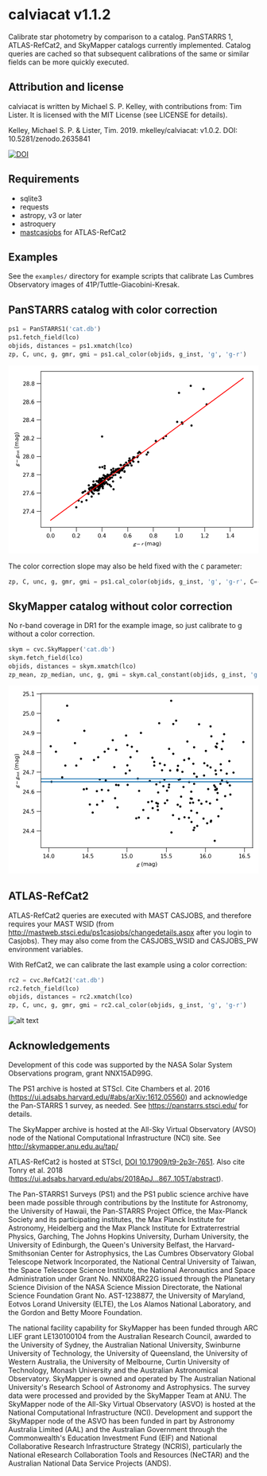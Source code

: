 # calviacat v1.1.2
Calibrate star photometry by comparison to a catalog.  PanSTARRS 1, ATLAS-RefCat2, and SkyMapper catalogs currently implemented.  Catalog queries are cached so that subsequent calibrations of the same or similar fields can be more quickly executed.

## Attribution and license

calviacat is written by Michael S. P. Kelley, with contributions from: Tim Lister.  It is licensed with the MIT License (see LICENSE for details).

Kelley, Michael S. P. & Lister, Tim. 2019.  mkelley/calviacat: v1.0.2.  DOI: 10.5281/zenodo.2635841

[![DOI](https://zenodo.org/badge/DOI/10.5281/zenodo.2635841.svg)](https://doi.org/10.5281/zenodo.2635841)

## Requirements

* sqlite3
* requests
* astropy, v3 or later
* astroquery
* [mastcasjobs](https://github.com/rlwastro/mastcasjobs) for ATLAS-RefCat2

## Examples

See the `examples/` directory for example scripts that calibrate Las
Cumbres Observatory images of 41P/Tuttle-Giacobini-Kresak.

## PanSTARRS catalog with color correction

``` python
ps1 = PanSTARRS1('cat.db')
ps1.fetch_field(lco)
objids, distances = ps1.xmatch(lco)
zp, C, unc, g, gmr, gmi = ps1.cal_color(objids, g_inst, 'g', 'g-r')
```

![alt text](examples/lco-ps1-color-corrected.png "PanSTARRS 1, with color correction, best-fit calibration")

The color correction slope may also be held fixed with the `C` parameter:

``` python
zp, C, unc, g, gmr, gmi = ps1.cal_color(objids, g_inst, 'g', 'g-r', C=-0.089)
```

## SkyMapper catalog without color correction

No r-band coverage in DR1 for the example image, so just calibrate to g without a color correction.

``` python
skym = cvc.SkyMapper('cat.db')
skym.fetch_field(lco)
objids, distances = skym.xmatch(lco)
zp_mean, zp_median, unc, g, gmi = skym.cal_constant(objids, g_inst, 'g')
```

![alt text](examples/lco-skymapper-constant.png "SkyMapper, no color correction, best-fit calibration")

## ATLAS-RefCat2

ATLAS-RefCat2 queries are executed with MAST CASJOBS, and therefore requires your MAST WSID (from <http://mastweb.stsci.edu/ps1casjobs/changedetails.aspx> after you login to Casjobs).  They may also come from the CASJOBS_WSID and CASJOBS_PW environment variables.

With RefCat2, we can calibrate the last example using a color correction:


``` python
rc2 = cvc.RefCat2('cat.db')
rc2.fetch_field(lco)
objids, distances = rc2.xmatch(lco)
zp, C, unc, g, gmr, gmi = rc2.cal_color(objids, g_inst, 'g', 'g-r')
```

![alt text](examples/lco-refcat2-color-corrected.png "ATLAS-RefCat2, with color correction, best-fit calibration")

## Acknowledgements

Development of this code was supported by the NASA Solar System Observations program, grant NNX15AD99G.

The PS1 archive is hosted at STScI.  Cite Chambers et al. 2016 (https://ui.adsabs.harvard.edu/#abs/arXiv:1612.05560) and acknowledge the Pan-STARRS 1 survey, as needed.  See https://panstarrs.stsci.edu/ for details.

The SkyMapper archive is hosted at the All-Sky Virtual Observatory (AVSO) node of the National Computational Infrastructure (NCI) site.  See http://skymapper.anu.edu.au/tap/

ATLAS-RefCat2 is hosted at STScI, [DOI 10.17909/t9-2p3r-7651](http://dx.doi.org/10.17909/t9-2p3r-7651).  Also cite Tonry et al. 2018 (https://ui.adsabs.harvard.edu/abs/2018ApJ...867..105T/abstract).

The Pan-STARRS1 Surveys (PS1) and the PS1 public science archive have been made possible through contributions by the Institute for Astronomy, the University of Hawaii, the Pan-STARRS Project Office, the Max-Planck Society and its participating institutes, the Max Planck Institute for Astronomy, Heidelberg and the Max Planck Institute for Extraterrestrial Physics, Garching, The Johns Hopkins University, Durham University, the University of Edinburgh, the Queen's University Belfast, the Harvard-Smithsonian Center for Astrophysics, the Las Cumbres Observatory Global Telescope Network Incorporated, the National Central University of Taiwan, the Space Telescope Science Institute, the National Aeronautics and Space Administration under Grant No. NNX08AR22G issued through the Planetary Science Division of the NASA Science Mission Directorate, the National Science Foundation Grant No. AST-1238877, the University of Maryland, Eotvos Lorand University (ELTE), the Los Alamos National Laboratory, and the Gordon and Betty Moore Foundation.

The national facility capability for SkyMapper has been funded through ARC LIEF grant LE130100104 from the Australian Research Council, awarded to the University of Sydney, the Australian National University, Swinburne University of Technology, the University of Queensland, the University of Western Australia, the University of Melbourne, Curtin University of Technology, Monash University and the Australian Astronomical Observatory. SkyMapper is owned and operated by The Australian National University's Research School of Astronomy and Astrophysics. The survey data were processed and provided by the SkyMapper Team at ANU. The SkyMapper node of the All-Sky Virtual Observatory (ASVO) is hosted at the National Computational Infrastructure (NCI). Development and support the SkyMapper node of the ASVO has been funded in part by Astronomy Australia Limited (AAL) and the Australian Government through the Commonwealth's Education Investment Fund (EIF) and National Collaborative Research Infrastructure Strategy (NCRIS), particularly the National eResearch Collaboration Tools and Resources (NeCTAR) and the Australian National Data Service Projects (ANDS).
